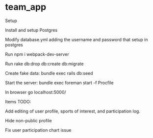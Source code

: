 # team_app

Setup

Install and setup Postgres

Modify database.yml adding the username and password that setup in postgres

Run npm i webpack-dev-server

Run rake db:drop db:create db:migrate

Create fake data: bundle exec rails db:seed

Start the server: bundle exec foreman start -f Procfile

In browser go localhost:5000/

Items TODO:

Add editing of user profile, sports of interest, and participation log.

Hide non-public profile

Fix user participation chart issue




